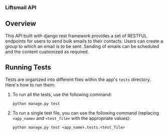 ### Liftsmail API

## Overview
This API built with django rest framework provides a set of RESTFUL endpoints for users to send bulk emails to their contacts. Users can create a group to which an email is to be sent. Sending of emails can be scheduled and the content customized as required.

## Running Tests

Tests are organized into different files within the app's `tests` directory. Here's how to run them:

1. To run all the tests, use the following command:

    ```
    python manage.py test
    ```

2. To run a single test file, you can use the following command (replacing `<app_name>` and `<test_file>` with the appropriate values):

    ```
    python manage.py test <app_name>.tests.<test_file>
    ```
